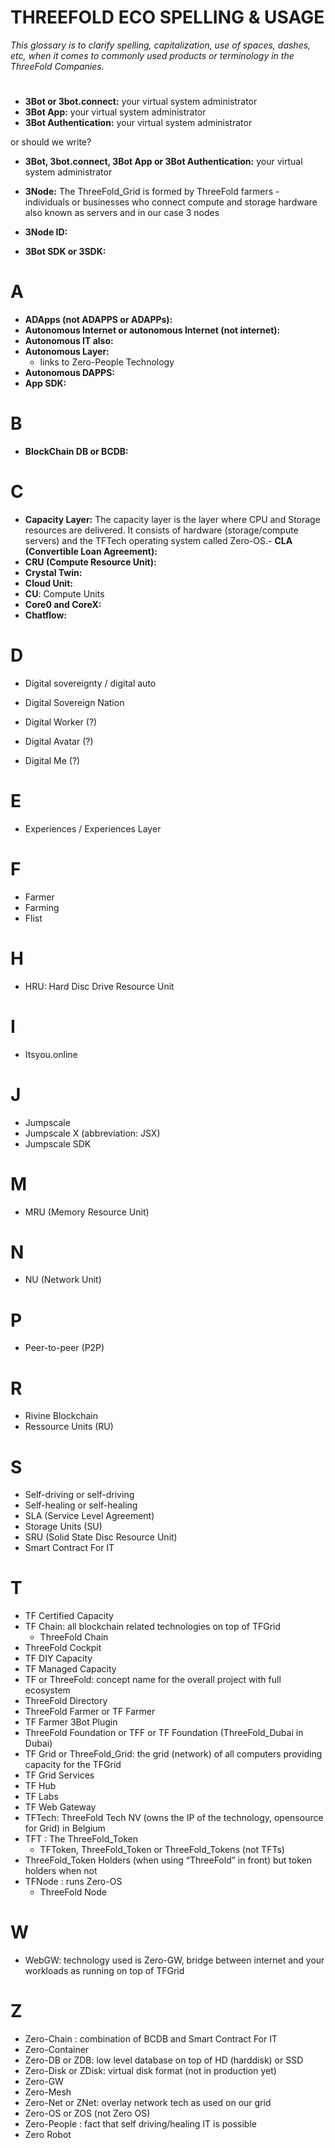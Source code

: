 # THREEFOLD ECO SPELLING & USAGE

_This glossary is to clarify spelling, capitalization, use of spaces, dashes, etc, when it comes to commonly used products or terminology in the ThreeFold Companies._

#

- **3Bot or 3bot.connect:** your virtual system administrator
- **3Bot App:** your virtual system administrator
- **3Bot Authentication:** your virtual system administrator

or should we write?

- **3Bot, 3bot.connect, 3Bot App or 3Bot Authentication:** your virtual system administrator

- **3Node:** The ThreeFold_Grid is formed by ThreeFold farmers - individuals or businesses who connect compute and storage hardware also known as servers and in our case 3 nodes
- **3Node ID:**
- **3Bot SDK or 3SDK:**

# A

- **ADApps (not ADAPPS or ADAPPs):**
- **Autonomous Internet or autonomous Internet (not internet):**
- **Autonomous IT also:**
- **Autonomous Layer:**
  - links to Zero-People Technology
- **Autonomous DAPPS:**
- **App SDK:**

# B

- **BlockChain DB or BCDB:**

# C

- **Capacity Layer:** The capacity layer is the layer where CPU and Storage resources are delivered. It consists of hardware (storage/compute servers) and the TFTech operating system called Zero-OS.- **CLA (Convertible Loan Agreement):**
- **CRU (Compute Resource Unit):**
- **Crystal Twin:**
- **Cloud Unit:**
- **CU**: Compute Units
- **Core0 and CoreX:**
- **Chatflow:**

# D

- Digital sovereignty / digital auto
- Digital Sovereign Nation

- Digital Worker (?)
- Digital Avatar (?)
- Digital Me (?)

# E

- Experiences / Experiences Layer

# F

- Farmer
- Farming
- Flist

# H

- HRU: Hard Disc Drive Resource Unit

# I

- Itsyou.online

# J

- Jumpscale
- Jumpscale X (abbreviation: JSX)
- Jumpscale SDK

# M

- MRU (Memory Resource Unit)

# N

- NU (Network Unit)

# P

- Peer-to-peer (P2P)

# R

- Rivine Blockchain
- Ressource Units (RU)

# S

- Self-driving or self-driving
- Self-healing or self-healing
- SLA (Service Level Agreement)
- Storage Units (SU)
- SRU (Solid State Disc Resource Unit)
- Smart Contract For IT

# T

- TF Certified Capacity
- TF Chain: all blockchain related technologies on top of TFGrid
  - ThreeFold Chain
- ThreeFold Cockpit
- TF DIY Capacity
- TF Managed Capacity
- TF or ThreeFold: concept name for the overall project with full ecosystem
- ThreeFold Directory
- ThreeFold Farmer or TF Farmer
- TF Farmer 3Bot Plugin
- ThreeFold Foundation or TFF or TF Foundation (ThreeFold_Dubai in Dubai)
- TF Grid or ThreeFold_Grid: the grid (network) of all computers providing capacity for the TFGrid
- TF Grid Services
- TF Hub
- TF Labs
- TF Web Gateway
- TFTech: ThreeFold Tech NV (owns the IP of the technology, opensource for Grid) in Belgium
- TFT : The ThreeFold_Token
  - TFToken, ThreeFold_Token or ThreeFold_Tokens (not TFTs)
- ThreeFold_Token Holders (when using “ThreeFold” in front) but token holders when not
- TFNode : runs Zero-OS
  - ThreeFold Node

# W

- WebGW: technology used is Zero-GW, bridge between internet and your workloads as running on top of TFGrid

# Z

- Zero-Chain : combination of BCDB and Smart Contract For IT
- Zero-Container
- Zero-DB or ZDB: low level database on top of HD (harddisk) or SSD
- Zero-Disk or ZDisk: virtual disk format (not in production yet)
- Zero-GW
- Zero-Mesh
- Zero-Net or ZNet: overlay network tech as used on our grid
- Zero-OS or ZOS (not Zero OS)
- Zero-People : fact that self driving/healing IT is possible
- Zero Robot
